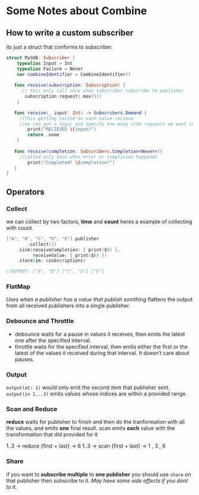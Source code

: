 # Some Notes about Combine

## How to write a custom subscriber 

its just a struct that conforms to subscriber.

```swift
struct MySUB: Subscriber {
    typealias Input = Int
    typealias Failure = Never
    var combineIdentifier = CombineIdentifier() 
  
   func receive(subscription: Subscription) {
      // this only call once when subscriber subscribe to publisher
       subscription.request(.max(5))
    }
    
   func receive(_ input: Int) -> Subscribers.Demand {
     //this getting called on each value recieve
     //we can put a logic and specify how many othe requests we want in here
        print("RECIEVED \(input)")
        return .none
    }
    
   func receive(completion: Subscribers.Completion<Never>){
     //called only once when error or complition happends
        print("Completed! \(completion)")
   }
}
```

## Operators

### Collect

we can collect by two factors, **time** and **count** heres a example of collecting with count.

```swift
["A", "B", "C", "D", "E"].publisher
 		.collect(2)
    .sink(receiveCompletion: { print($0) },
          receiveValue: { print($0) })
    .store(in: &subscriptions)

//OUTPUT: ["A", "B"] ["C", "D"] ["E"]
```

### FlatMap

*Uses when a publisher has a value that publish somthing* 
flattens the output from all received publishers into a single publisher.

### Debounce and Throttle

* debounce waits for a pause in values it receives, then emits the latest one after the specified interval.
* throttle waits for the specified interval, then emits either the first or the latest of the values it received during that interval. It doesn’t care about pauses.

### Output 

`output(at: 1)` would only emit the second item that publisher sent.
`output(in 1...3)` emits values whose indices are within a provided range.

### Scan and Reduce

**reduce** waits for publisher to finish and then do the tranformation with all the values, and emits **one** final result.
scan emits **each** value with the transformation that did provided for it

1..3 -> reduce {first + last} -> 6 
1..3 -> scan {first + last} -> 1 , 3 , 6

### Share

if you want to **subscribe multiple** to **one publisher** you should use `share` on that publisher then subscribe to it. *May have some side affects if you dont to it.*

